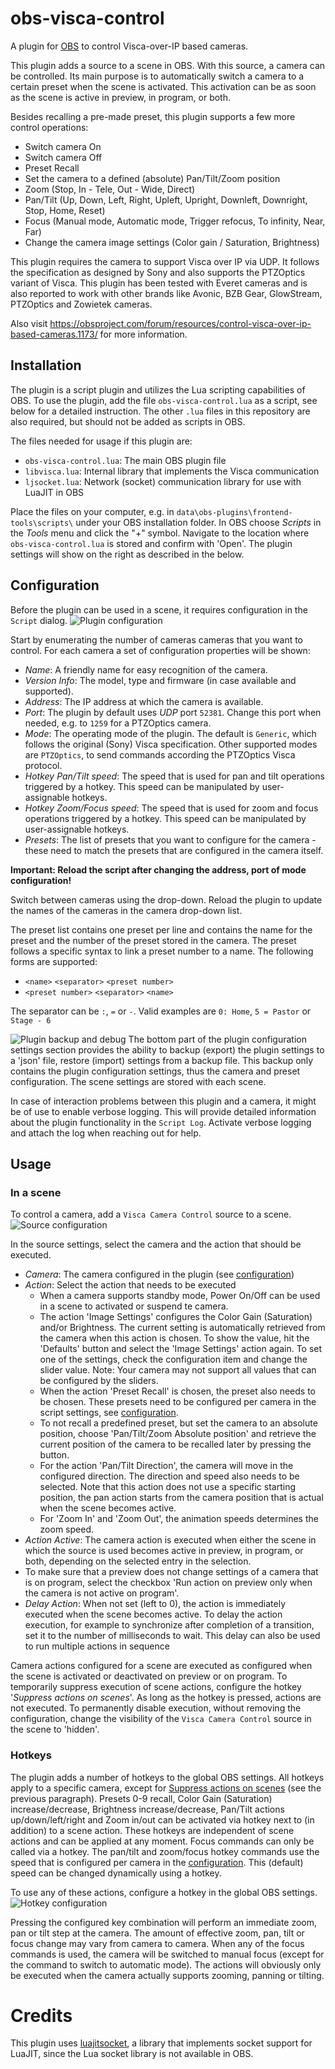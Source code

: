 # obs-visca-control
A plugin for [OBS](https://obsproject.com/) to control Visca-over-IP based cameras.

This plugin adds a source to a scene in OBS. With this source, a camera can be controlled.
Its main purpose is to automatically switch a camera to a certain preset when the scene is activated.
This activation can be as soon as the scene is active in preview, in program, or both.

Besides recalling a pre-made preset, this plugin supports a few more control operations:
- Switch camera On
- Switch camera Off
- Preset Recall
- Set the camera to a defined (absolute) Pan/Tilt/Zoom position
- Zoom (Stop, In - Tele, Out - Wide, Direct)
- Pan/Tilt (Up, Down, Left, Right, Upleft, Upright, Downleft, Downright, Stop, Home, Reset)
- Focus (Manual mode, Automatic mode, Trigger refocus, To infinity, Near, Far)
- Change the camera image settings (Color gain / Saturation, Brightness)

This plugin requires the camera to support Visca over IP via UDP.
It follows the specification as designed by Sony and also supports the PTZOptics variant of Visca.
This plugin has been tested with Everet cameras and is also reported to work with other brands like Avonic, BZB Gear, GlowStream, PTZOptics and Zowietek cameras.

Also visit https://obsproject.com/forum/resources/control-visca-over-ip-based-cameras.1173/ for more information. 

## Installation
The plugin is a script plugin and utilizes the Lua scripting capabilities of OBS.
To use the plugin, add the file `obs-visca-control.lua` as a script, see below for a detailed instruction.
The other `.lua` files in this repository are also required, but should not be added as scripts in OBS.

The files needed for usage if this plugin are:
- `obs-visca-control.lua`: The main OBS plugin file
- `libvisca.lua`: Internal library that implements the Visca communication
- `ljsocket.lua`: Network (socket) communication library for use with LuaJIT in OBS

Place the files on your computer, e.g. in `data\obs-plugins\frontend-tools\scripts\` under your OBS installation folder. 
In OBS choose *Scripts* in the *Tools* menu and click the "+" symbol. Navigate to the location where `obs-visca-control.lua` is stored and confirm with 'Open'. The plugin settings will show on the right as described in the below.

## Configuration
Before the plugin can be used in a scene, it requires configuration in the `Script` dialog.
![Plugin configuration](images/docs/plugin_settings.png)

Start by enumerating the number of cameras cameras that you want to control.
For each camera a set of configuration properties will be shown:
- _Name_: A friendly name for easy recognition of the camera.
- _Version Info_: The model, type and firmware (in case available and supported).
- _Address_: The IP address at which the camera is available.
- _Port_: The plugin by default uses _UDP_ port `52381`. Change this port when needed, e.g. to `1259` for a PTZOptics camera.
- _Mode_: The operating mode of the plugin. The default is `Generic`, which follows the original (Sony) Visca specification. Other supported modes are `PTZOptics`, to send commands according the PTZOptics Visca protocol.
- _Hotkey Pan/Tilt speed_: The speed that is used for pan and tilt operations triggered by a hotkey. This speed can be manipulated by user-assignable hotkeys.
- _Hotkey Zoom/Focus speed_: The speed that is used for zoom and focus operations triggered by a hotkey. This speed can be manipulated by user-assignable hotkeys.
- _Presets_: The list of presets that you want to configure for the camera - these need to match the presets that are configured in the camera itself.

**Important: Reload the script after changing the address, port of mode configuration!**

Switch between cameras using the drop-down.
Reload the plugin to update the names of the cameras in the camera drop-down list.

The preset list contains one preset per line and contains the name for the preset and the number of the preset stored in the camera.
The preset follows a specific syntax to link a preset number to a name. The following forms are supported:
- `<name>` `<separator>` `<preset number>`
- `<preset number>` `<separator>` `<name>`

The separator can be `:`, `=` or `-`.
Valid examples are `0: Home`, `5 = Pastor` or `Stage - 6`

![Plugin backup and debug](images/docs/plugin_settings-backup.png)
The bottom part of the plugin configuration settings section provides the ability to backup (export) the plugin settings to a 'json' file, restore (import) settings from a backup file.
This backup only contains the plugin configuration settings, thus the camera and preset configuration.
The scene settings are stored with each scene.

In case of interaction problems between this plugin and a camera, it might be of use to enable verbose logging.
This will provide detailed information about the plugin functionality in the `Script Log`.
Activate verbose logging and attach the log when reaching out for help.

## Usage
### In a scene
To control a camera, add a `Visca Camera Control` source to a scene.
![Source configuration](images/docs/scene_settings.png)

In the source settings, select the camera and the action that should be executed.
- _Camera_: The camera configured in the plugin (see [configuration](#configuration))
- _Action_: Select the action that needs to be executed
  - When a camera supports standby mode, Power On/Off can be used in a scene to activated or suspend te camera.
  - The action 'Image Settings' configures the Color Gain (Saturation) and/or Brightness.
  The current setting is automatically retrieved from the camera when this action is chosen.
  To show the value, hit the 'Defaults' button and select the 'Image Settings' action again.
  To set one of the settings, check the configuration item and change the slider value.
  Note: Your camera may not support all values that can be configured by the sliders.
  - When the action 'Preset Recall' is chosen, the preset also needs to be chosen.
  These presets need to be configured per camera in the script settings, see [configuration](#configuration).
  - To not recall a predefined preset, but set the camera to an absolute position, choose 'Pan/Tilt/Zoom Absolute position' and retrieve the current position of the camera to be recalled later by pressing the button.
  - For the action 'Pan/Tilt Direction', the camera will move in the configured direction. The direction and speed also needs to be selected. 
  Note that this action does not use a specific starting position, the pan action starts from the camera position that is actual when the scene becomes active.
  - For 'Zoom In' and 'Zoom Out', the animation speeds determines the zoom speed.
- _Action Active_: The camera action is executed when either the scene in which the source is used becomes active in preview, in program, or both, depending on the selected entry in the selection.
- To make sure that a preview does not change settings of a camera that is on program, select the checkbox 'Run action on preview only when the camera is not active on program'.
- _Delay Action_: When not set (left to 0), the action is immediately executed when the scene becomes active.
To delay the action execution, for example to synchronize after completion of a transition, set it to the number of milliseconds to wait.
This delay can also be used to run multiple actions in sequence

Camera actions configured for a scene are executed as configured when the scene is activated or deactivated on preview or on program.
To temporarily suppress execution of scene actions, configure the hotkey '<a name="suppress_actions_on_scenes">_Suppress actions on scenes_</a>'.
As long as the hotkey is pressed, actions are not executed.
To permanently disable execution, without removing the configuration, change the visibility of the `Visca Camera Control` source in the scene to 'hidden'. 

### Hotkeys
The plugin adds a number of hotkeys to the global OBS settings.
All hotkeys apply to a specific camera, except for [Suppress actions on scenes](#suppress_actions_on_scenes) (see the previous paragraph).
Presets 0-9 recall, Color Gain (Saturation) increase/decrease, Brightness increase/decrease, Pan/Tilt actions up/down/left/right and Zoom in/out can be activated via hotkey next to (in addition) to a scene action.
These hotkeys are independent of scene actions and can be applied at any moment.
Focus commands can only be called via a hotkey.
The pan/tilt and zoom/focus hotkey commands use the speed that is configured per camera in the [configuration](#configuration).
This (default) speed can be changed dynamically using a hotkey. 

To use any of these actions, configure a hotkey in the global OBS settings.
![Hotkey configuration](images/docs/hotkey_settings.png)

Pressing the configured key combination will perform an immediate zoom, pan or tilt step at the camera.
The amount of effective zoom, pan, tilt or focus change may vary from camera to camera.
When any of the focus commands is used, the camera will be switched to manual focus (except for the command to switch to automatic mode).
The actions will obviously only be executed when the camera actually supports zooming, panning or tilting. 

# Credits
This plugin uses [luajitsocket](https://github.com/CapsAdmin/luajitsocket/), a library that implements socket support for LuaJIT, since the Lua socket library is not available in OBS.
